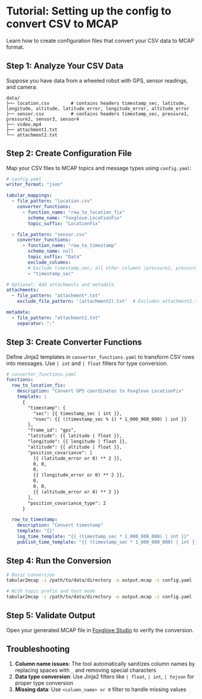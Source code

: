 # Tutorial: Setting up the config to convert CSV to MCAP

Learn how to create configuration files that convert your CSV data to MCAP format.

## Step 1: Analyze Your CSV Data

Suppose you have data from a wheeled robot with GPS, sensor readings, and camera:

```
data/
├── location.csv        # contains headers timestamp_sec, latitude, longitude, altitude, latitude_error, longitude_error, altitude_error
├── sensor.csv          # contains headers timestamp_sec, pressure1, pressure2, sensor3, sensor4
├── video.mp4
├── attachment1.txt
└── attachment2.txt
```



## Step 2: Create Configuration File

Map your CSV files to MCAP topics and message types using `config.yaml`:

```yaml
# config.yaml
writer_format: "json"

tabular_mappings:
  - file_pattern: "location.csv"
    converter_functions:
      - function_name: "row_to_location_fix"
        schema_name: "foxglove.LocationFix"
        topic_suffix: "LocationFix"

  - file_pattern: "sensor.csv"
    converter_functions:
      - function_name: "row_to_timestamp"
        schema_name: null
        topic_suffix: "Data"
        exclude_columns:
        # Exclude timestamp_sec; all other columns (pressure1, pressure2, sensor3, sensor4) are included
        - "timestamp_sec"

# Optional: Add attachments and metadata
attachments:
  - file_pattern: "attachment*.txt"
    exclude_file_pattern: '(attachment2).txt'  # Excludes attachment2.txt, attaches only attachment1.txt

metadata:
  - file_pattern: "attachment2.txt"
    separator: ":"
```

## Step 3: Create Converter Functions

Define Jinja2 templates in `converter_functions.yaml` to transform CSV rows into messages. Use `| int` and `| float` filters for type conversion.

```yaml
# converter_functions.yaml
functions:
  row_to_location_fix:
    description: "Convert GPS coordinates to Foxglove LocationFix"
    template: |
      {
        "timestamp": {
          "sec": {{ timestamp_sec | int }},
          "nsec": {{ ((timestamp_sec % 1) * 1_000_000_000) | int }}
        },
        "frame_id": "gps",
        "latitude": {{ latitude | float }},
        "longitude": {{ longitude | float }},
        "altitude": {{ altitude | float }},
        "position_covariance": [
          {{ (latitude_error or 0) ** 2 }},
          0, 0,
          0,
          {{ (longitude_error or 0) ** 2 }},
          0,
          0, 0,
          {{ (altitude_error or 0) ** 2 }}
        ],
        "position_covariance_type": 2
      }

  row_to_timestamp:
    description: "Convert timestamp"
    template: "{}"
    log_time_template: "{{ (timestamp_sec * 1_000_000_000) | int }}"
    publish_time_template: "{{ (timestamp_sec * 1_000_000_000) | int }}"

```

## Step 4: Run the Conversion

```bash
# Basic conversion
tabular2mcap -i /path/to/data/directory -o output.mcap -c config.yaml -f converter_functions.yaml

# With topic prefix and test mode
tabular2mcap -i /path/to/data/directory -o output.mcap -c config.yaml -f converter_functions.yaml -t "my_robot/" --test-mode
```

## Step 5: Validate Output

Open your generated MCAP file in [Foxglove Studio](https://foxglove.dev/download) to verify the conversion.


## Troubleshooting

1. **Column name issues**: The tool automatically sanitizes column names by replacing spaces with `_` and removing special characters
2. **Data type conversion**: Use Jinja2 filters like `| float`, `| int`, `| tojson` for proper type conversion
3. **Missing data**: Use `<column_name> or 0` filter to handle missing values
